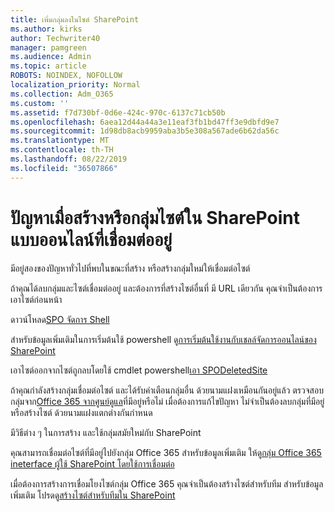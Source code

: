 ```yaml
---
title: เพิ่มกลุ่มลงในไซต์ SharePoint
ms.author: kirks
author: Techwriter40
manager: pamgreen
ms.audience: Admin
ms.topic: article
ROBOTS: NOINDEX, NOFOLLOW
localization_priority: Normal
ms.collection: Adm_O365
ms.custom: ''
ms.assetid: f7d730bf-0d6e-424c-970c-6137c71cb50b
ms.openlocfilehash: 6aea12d44a44a3e11eaf3fb1bd47ff3e9dbfd9e7
ms.sourcegitcommit: 1d98db8acb9959aba3b5e308a567ade6b62da56c
ms.translationtype: MT
ms.contentlocale: th-TH
ms.lasthandoff: 08/22/2019
ms.locfileid: "36507866"
---
```

# <a name="issues-when-creating-or-group-connected-sites-in-sharepoint-online"></a>ปัญหาเมื่อสร้างหรือกลุ่มไซต์ใน SharePoint แบบออนไลน์ที่เชื่อมต่ออยู่

มีอยู่สองของปัญหาทั่วไปที่พบในขณะที่สร้าง หรือสร้างกลุ่มใหม่ให้เชื่อมต่อไซต์

 ถ้าคุณได้ลบกลุ่มและไซต์เชื่อมต่ออยู่ และต้องการที่สร้างไซต์อื่นที่ มี URL เดียวกัน คุณจำเป็นต้องการเอาไซต์ก่อนหน้า

ดาวน์โหลด[SPO จัดการ Shell](https://support.office.com/article/introduction-to-the-sharepoint-online-management-shell-c16941c3-19b4-4710-8056-34c034493429)

 สำหรับข้อมูลเพิ่มเติมในการเริ่มต้นใช้ powershell ดู[การเริ่มต้นใช้งานกับเชลล์จัดการออนไลน์ของ SharePoint](https://docs.microsoft.com/powershell/module/sharepoint-online/remove-sposite?view=sharepoint-ps)

เอาไซต์ออกจากไซต์ถูกลบโดยใช้ cmdlet powershell[เอา SPODeletedSite](https://docs.microsoft.com/powershell/module/sharepoint-online/remove-sposite?view=sharepoint-ps)

ถ้าคุณกำลังสร้างกลุ่มเชื่อมต่อไซต์ และได้รับคำเตือนกลุ่มอื่น ด้วยนามแฝงเหมือนกันอยู่แล้ว ตรวจสอบกลุ่มจาก[Office 365 จากศูนย์ดูแล](https://admin.microsoft.com/Adminportal/Home?source=applauncher#/groups)ที่มีอยู่หรือไม่ เมื่อต้องการแก้ไขปัญหา ไม่จำเป็นต้องลบกลุ่มที่มีอยู่ หรือสร้างไซต์ ด้วยนามแฝงแตกต่างกันกำหนด

มีวิธีต่าง ๆ ในการสร้าง และใช้กลุ่มสมัยใหม่กับ SharePoint

คุณสามารถเชื่อมต่อไซต์ที่มีอยู่ไปยังกลุ่ม Office 365 สำหรับข้อมูลเพิ่มเติม ให้ดู[กลุ่ม Office 365 ineterface ผู้ใช้ SharePoint โดยใช้การเชื่อมต่อ](https://docs.microsoft.com/sharepoint/dev/transform/modernize-connect-to-office365-group#connect-an-office-365-group-using-the-sharepoint-user-interface)

เมื่อต้องการสร้างการเชื่อมโยงไซต์กลุ่ม Office 365 คุณจำเป็นต้องสร้างไซต์สำหรับทีม สำหรับข้อมูลเพิ่มเติม โปรดดู[สร้างไซต์สำหรับทีมใน SharePoint](https://support.office.com/article/create-a-team-site-in-sharepoint-ef10c1e7-15f3-42a3-98aa-b5972711777d)

